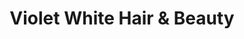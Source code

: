 ---
title: "Violet White Hair & Beauty"
url: /carlisle/violet-white-hair-und-beauty/
shop: Friseur
---
